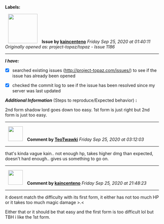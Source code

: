 **Labels:**



<a href="https://github.com/kaincenteno"><img src="https://avatars3.githubusercontent.com/u/26943220?v=4" width="96" height="96" hspace="10"></img></a> **Issue by [kaincenteno](https://github.com/kaincenteno)**
_Friday Sep 25, 2020 at 01:40:11_
_Originally opened as: project-topaz/topaz - Issue 1186_

----

<!-- place 'x' mark between square [] brackets to checkmark box -->
**_I have:_**

- [x] searched existing issues (http://project-topaz.com/issues/) to see if the issue has already been opened
- [x] checked the commit log to see if the issue has been resolved since my server was last updated

**_Additional Information_** (Steps to reproduce/Expected behavior) **:** 

2nd form shadow lord goes down too easy. 1st form is just right but 2nd form is just too easy.


----
<a href="https://github.com/TeoTwawki"><img src="https://avatars0.githubusercontent.com/u/6871475?v=4" width="48" height="48" hspace="10"></img></a> **Comment by [TeoTwawki](https://github.com/TeoTwawki)**
_Friday Sep 25, 2020 at 03:12:03_

----

that's kinda vague kain.. not enough hp, takes higher dmg than expected, doesn't hard enough.. gives us something to go on.


----
<a href="https://github.com/kaincenteno"><img src="https://avatars3.githubusercontent.com/u/26943220?v=4" width="48" height="48" hspace="10"></img></a> **Comment by [kaincenteno](https://github.com/kaincenteno)**
_Friday Sep 25, 2020 at 21:48:23_

----

it doesnt match the difficulty with its first form, it either has not too much HP or it takes too much magic damage >.<

Either that or it should be that easy and the first form is too difficult lol but TBH i like the 1st form.
